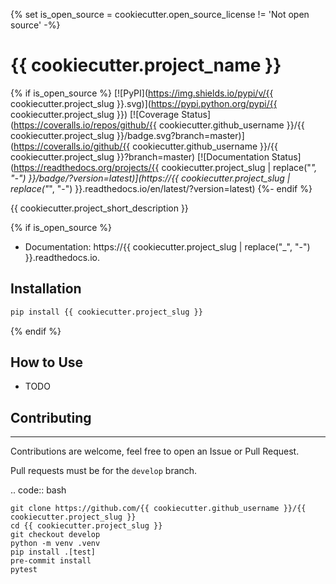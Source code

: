 {% set is_open_source = cookiecutter.open_source_license != 'Not open source' -%}
# {{ cookiecutter.project_name }}

{% if is_open_source %}
[![PyPI](https://img.shields.io/pypi/v/{{ cookiecutter.project_slug }}.svg)](https://pypi.python.org/pypi/{{ cookiecutter.project_slug }})
[![Coverage Status](https://coveralls.io/repos/github/{{ cookiecutter.github_username }}/{{ cookiecutter.project_slug }}/badge.svg?branch=master)](https://coveralls.io/github/{{ cookiecutter.github_username }}/{{ cookiecutter.project_slug }}?branch=master)
[![Documentation Status](https://readthedocs.org/projects/{{ cookiecutter.project_slug | replace("_", "-") }}/badge/?version=latest)](https://{{ cookiecutter.project_slug | replace("_", "-") }}.readthedocs.io/en/latest/?version=latest)
{%- endif %}

{{ cookiecutter.project_short_description }}

{% if is_open_source %}
* Documentation: https://{{ cookiecutter.project_slug | replace("_", "-") }}.readthedocs.io.


## Installation

```bash
pip install {{ cookiecutter.project_slug }}
```

{% endif %}


## How to Use

- TODO


## Contributing
------------
Contributions are welcome, feel free to open an Issue or Pull Request.

Pull requests must be for the `develop` branch.

.. code:: bash
```
git clone https://github.com/{{ cookiecutter.github_username }}/{{ cookiecutter.project_slug }}
cd {{ cookiecutter.project_slug }}
git checkout develop
python -m venv .venv
pip install .[test]
pre-commit install
pytest
```
